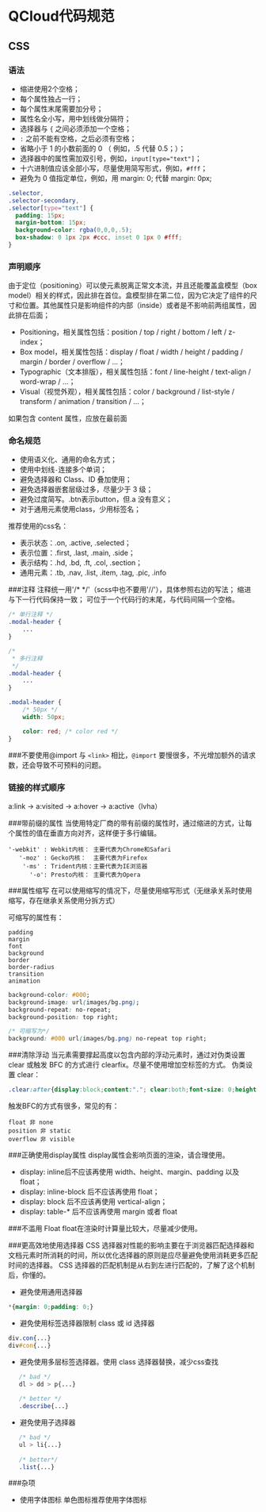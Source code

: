 ﻿# QCloud代码规范 
## **CSS**

### 语法  

 - 缩进使用2个空格；
 - 每个属性独占一行；
 - 每个属性末尾需要加分号；
 - 属性名全小写，用中划线做分隔符；
 - 选择器与 `{` 之间必须添加一个空格；
 - `:` 之前不能有空格，之后必须有空格；
 - 省略小于 1 的小数前面的 0 （ 例如，.5 代替 0.5；）；
 - 选择器中的属性需加双引号，例如，`input[type="text"]`；
 - 十六进制值应该全部小写，尽量使用简写形式，例如，`#fff`；
 - 避免为 0 值指定单位，例如，用 margin: 0; 代替 margin: 0px;
   
``` css
.selector,
.selector-secondary,
.selector[type="text"] {
  padding: 15px;
  margin-bottom: 15px;
  background-color: rgba(0,0,0,.5);
  box-shadow: 0 1px 2px #ccc, inset 0 1px 0 #fff;
}
```


### 声明顺序
由于定位（positioning）可以使元素脱离正常文本流，并且还能覆盖盒模型（box model）相关的样式，因此排在首位。盒模型排在第二位，因为它决定了组件的尺寸和位置。其他属性只是影响组件的内部（inside）或者是不影响前两组属性，因此排在后面；

 - Positioning，相关属性包括：position / top / right / bottom / left / z-index；
 - Box model，相关属性包括：display / float / width / height / padding / margin / border / overflow / ...；
 - Typographic（文本排版），相关属性包括：font / line-height / text-align / word-wrap / ...；
 - Visual（视觉外观），相关属性包括：color / background / list-style / transform / animation / transition / ...；
 
 如果包含 content 属性，应放在最前面
 
### 命名规范
 - 使用语义化、通用的命名方式；
 - 使用中划线`-`连接多个单词；
 - 避免选择器和 Class、ID 叠加使用；
 - 避免选择器嵌套层级过多，尽量少于 3 级；
 - 避免过度简写。.btn表示button，但.a 没有意义；
 - 对于通用元素使用class，少用标签名；
 

推荐使用的css名：
 - 表示状态：.on, .active, .selected；
 - 表示位置：.first, .last, .main, .side；
 - 表示结构：.hd, .bd, .ft, .col, .section；
 - 通用元素：.tb, .nav, .list, .item, .tag, .pic, .info

###注释
注释统一用'/* */'（scss中也不要用'//'），具体参照右边的写法；
缩进与下一行代码保持一致；
可位于一个代码行的末尾，与代码间隔一个空格。

``` css
/* 单行注释 */
.modal-header {
    ...
}

/*
 * 多行注释
 */
.modal-header {
    ...
}

.modal-header {
    /* 50px */
    width: 50px;

    color: red; /* color red */
}
```
 
###不要使用@import
与 `<link>` 相比，`@import` 要慢很多，不光增加额外的请求数，还会导致不可预料的问题。

### 链接的样式顺序
a:link -> a:visited -> a:hover -> a:active（lvha）

###带前缀的属性
当使用特定厂商的带有前缀的属性时，通过缩进的方式，让每个属性的值在垂直方向对齐，这样便于多行编辑。

    '-webkit' : Webkit内核： 主要代表为Chrome和Safari
       '-moz' : Gecko内核：  主要代表为Firefox
        '-ms' : Trident内核：主要代表为IE浏览器
          '-o': Presto内核： 主要代表为Opera
          
###属性缩写
在可以使用缩写的情况下，尽量使用缩写形式（无继承关系时使用缩写，存在继承关系使用分拆方式）

可缩写的属性有：

    padding
    margin
    font
    background
    border
    border-radius
    transition
    animation
    
```css
background-color: #000;
background-image: url(images/bg.png);
background-repeat: no-repeat;
background-position: top right;

/* 可缩写为*/
background: #000 url(images/bg.png) no-repeat top right;
```
###清除浮动
当元素需要撑起高度以包含内部的浮动元素时，通过对伪类设置 clear 或触发 BFC 的方式进行 clearfix。尽量不使用增加空标签的方式。
伪类设置 clear：
```css
.clear:after{display:block;content:"."; clear:both;font-size: 0;height: 0;visibility: hidden;}
```
触发BFC的方式有很多，常见的有：

    float 非 none
    position 非 static
    overflow 非 visible
    
###正确使用display属性
display属性会影响页面的渲染，请合理使用。

 - display: inline后不应该再使用 width、height、margin、padding 以及 float；
 - display: inline-block 后不应该再使用 float；
 - display: block 后不应该再使用 vertical-align；
 - display: table-* 后不应该再使用 margin 或者 float

###不滥用 Float
float在渲染时计算量比较大，尽量减少使用。

###更高效地使用选择器
CSS 选择器对性能的影响主要在于浏览器匹配选择器和文档元素时所消耗的时间，所以优化选择器的原则是应尽量避免使用消耗更多匹配时间的选择器。 CSS 选择器的匹配机制是从右到左进行匹配的，了解了这个机制后，你懂的。

 - 避免使用通用选择器

 ```css
 *{margin: 0;padding: 0;}
 ```
 
 - 避免使用标签选择器限制 class 或 id 选择器
 
```css
div.con{...}
div#con{...}
```

 - 避免使用多层标签选择器。使用 class 选择器替换，减少css查找
 
 ```css
    /* bad */
    dl > dd > p{...}
    
    /* better */
    .describe{...}
 ```
 
 - 避免使用子选择器
 ```css
    /* bad */
    ul > li{...}
    
    /* better*/
    .list{...}
 ```

###杂项

 - 使用字体图标
单色图标推荐使用字体图标
